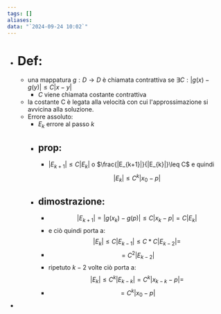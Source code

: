 ```yaml
---
tags: []
aliases: 
data: "`2024-09-24 10:02`"
---
```

- # Def:
	- una mappatura $g: D\to D$ è chiamata contrattiva se $\exists C: |g(x)-g(y)|\leq C|x-y|$
		- $C$ viene chiamata costante contrattiva
	- la costante C è legata alla velocità con cui l'approssimazione si avvicina alla soluzione.
	- Errore assoluto: 
		- $E_{k}$ errore al passo $k$ 
		- ## prop:
			-  $|E_{k+1}|\leq C|E_{k}|$ o $\frac{|E_{k+1}|}{|E_{k}|}\leq C$ e quindi $$|E_{k}|\leq C^{k}|x_{0}-p|$$
		- ## dimostrazione:
			-  $$|E_{k+1}| = |g(x_{k})-g(p)|\leq C|x_{k}-p|=C|E_{k}|$$
			- e ciò quindi porta a: $$|E_{k}|\le C|E_{k-1}|\le C*C|E_{k-2}|=$$
			- $$= C^{2}|E_{k-2}|$$
			- ripetuto $k-2$ volte ciò porta a: $$|E_{k}|\leq C^{k}|E_{k-k}|=C^{k}|x_{k-k} -p| = $$
			- $$=C^{k}|x_{0}-p|$$ 
- 